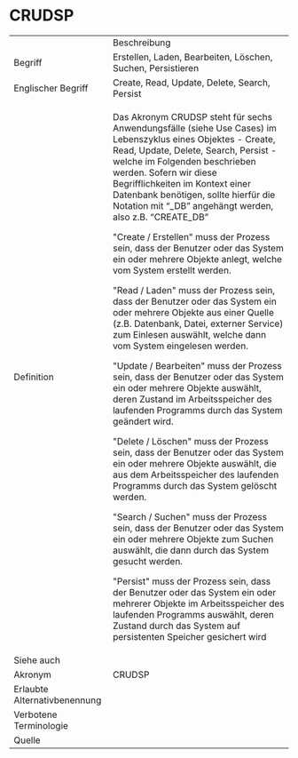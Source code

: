 # CRUDSP

<link-summary rel="summary"/>
<card-summary rel="summary"/>
<web-summary rel="summary"/>


<table>
    <tr>
        <td></td>
        <td>Beschreibung</td>
    </tr>
    <tr>
        <td>Begriff</td>
        <td>Erstellen, Laden, Bearbeiten, Löschen, Suchen, Persistieren</td>
    </tr>
    <tr>
        <td>Englischer Begriff</td>
        <td>Create, Read, Update, Delete, Search, Persist</td>
    </tr>
    <tr>
        <td>Definition</td>
        <td id="summary" >
            <p>
            Das Akronym CRUDSP steht für sechs Anwendungsfälle (siehe Use Cases) 
            im Lebenszyklus eines Objektes - Create, Read, Update, Delete, Search, Persist - 
            welche im Folgenden beschrieben werden. Sofern wir diese Begrifflichkeiten 
            im Kontext einer Datenbank benötigen, sollte hierfür die Notation mit “_DB”
            angehängt werden, also z.B. “CREATE_DB”
            </p>
            <p>
            "Create / Erstellen" muss der Prozess sein, dass der Benutzer oder das System
            ein oder mehrere Objekte anlegt, welche vom System erstellt werden.
            </p>
            <p>
            "Read / Laden" muss der Prozess sein, dass der Benutzer oder das System 
            ein oder mehrere Objekte aus einer Quelle (z.B. Datenbank, Datei, externer Service) 
            zum Einlesen auswählt, welche dann vom System eingelesen werden.
            </p>
            <p>
            "Update / Bearbeiten" muss der Prozess sein, dass der Benutzer oder das System 
            ein oder mehrere Objekte auswählt, deren Zustand im Arbeitsspeicher des laufenden Programms 
            durch das System geändert wird.
            </p>           
            <p>
            "Delete / Löschen" muss der Prozess sein, dass der Benutzer oder das System 
            ein oder mehrere Objekte auswählt, die aus dem Arbeitsspeicher des laufenden Programms 
            durch das System gelöscht werden.
            </p>
            <p>
            "Search / Suchen" muss der Prozess sein, dass der Benutzer oder das System
            ein oder mehrere Objekte zum Suchen auswählt, die dann durch das System gesucht werden.
            </p>            
            <p>
            "Persist" muss der Prozess sein, dass der Benutzer oder das System 
            ein oder mehrerer Objekte im Arbeitsspeicher des laufenden Programms auswählt,
            deren Zustand durch das System auf persistenten Speicher gesichert wird
            </p>
        </td>
    </tr>  
    <tr>
        <td>Siehe auch</td>
        <td></td>
    </tr>
    <tr>
        <td>Akronym</td>
        <td>CRUDSP</td>
    </tr>
   <tr>
        <td>Erlaubte Alternativbenennung</td>
        <td></td>
    </tr>
   <tr>
        <td>Verbotene Terminologie</td>
        <td></td>
    </tr>
   <tr>
        <td>Quelle</td>
        <td></td>
    </tr>
</table>